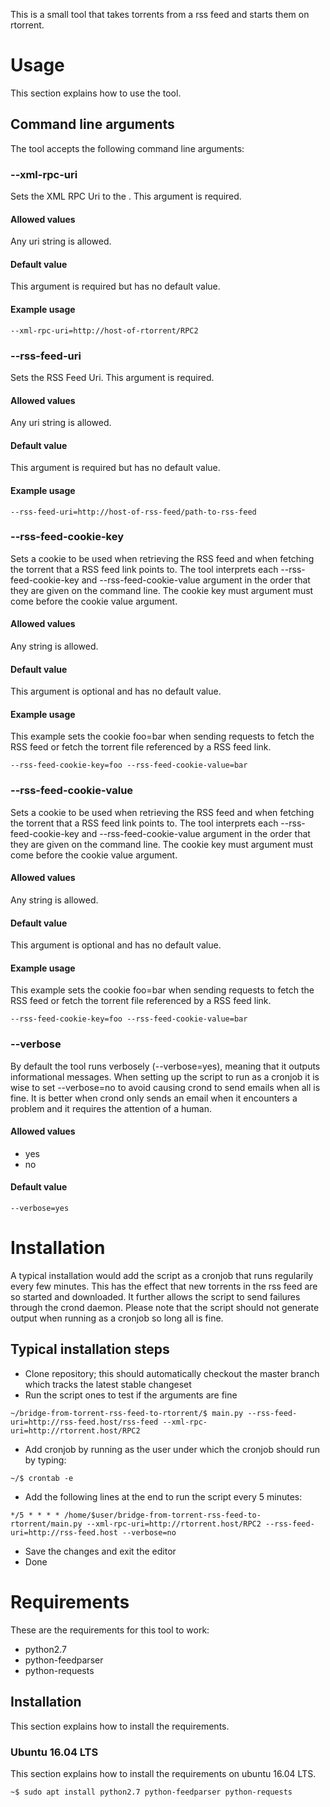 This is a small tool that takes torrents from a rss feed and starts them on rtorrent.

# Usage

This section explains how to use the tool.

## Command line arguments

The tool accepts the following command line arguments:

### --xml-rpc-uri

Sets the XML RPC Uri to the . This argument is required.

#### Allowed values

Any uri string is allowed.

#### Default value

This argument is required but has no default value.

#### Example usage

```
--xml-rpc-uri=http://host-of-rtorrent/RPC2
```

### --rss-feed-uri

Sets the RSS Feed Uri. This argument is required.

#### Allowed values

Any uri string is allowed.

#### Default value

This argument is required but has no default value.

#### Example usage

```
--rss-feed-uri=http://host-of-rss-feed/path-to-rss-feed
```

### --rss-feed-cookie-key

Sets a cookie to be used when retrieving the RSS feed and when fetching the torrent that a RSS feed link points to. The tool interprets each --rss-feed-cookie-key and --rss-feed-cookie-value argument in the order that they are given on the command line. The cookie key must argument must come before the cookie value argument.

#### Allowed values

Any string is allowed.

#### Default value

This argument is optional and has no default value.

#### Example usage

This example sets the cookie foo=bar when sending requests to fetch the RSS feed or fetch the torrent file referenced by a RSS feed link.

```
--rss-feed-cookie-key=foo --rss-feed-cookie-value=bar
```

### --rss-feed-cookie-value

Sets a cookie to be used when retrieving the RSS feed and when fetching the torrent that a RSS feed link points to. The tool interprets each --rss-feed-cookie-key and --rss-feed-cookie-value argument in the order that they are given on the command line. The cookie key must argument must come before the cookie value argument.

#### Allowed values

Any string is allowed.

#### Default value

This argument is optional and has no default value.

#### Example usage

This example sets the cookie foo=bar when sending requests to fetch the RSS feed or fetch the torrent file referenced by a RSS feed link.

```
--rss-feed-cookie-key=foo --rss-feed-cookie-value=bar
```

### --verbose

By default the tool runs verbosely (--verbose=yes), meaning that it outputs informational messages. When setting up the script to run as a cronjob it is wise to set --verbose=no to avoid causing crond to send emails when all is fine. It is better when crond only sends an email when it encounters a problem and it requires the attention of a human.

#### Allowed values

- yes
- no

#### Default value

```
--verbose=yes
```

# Installation

A typical installation would add the script as a cronjob that runs regularily every few minutes. This has the effect that new torrents in the rss feed are so started and downloaded. It further allows the script to send failures through the crond daemon. Please note that the script should not generate output when running as a cronjob so long all is fine.

## Typical installation steps

- Clone repository; this should automatically checkout the master branch which tracks the latest stable changeset
- Run the script ones to test if the arguments are fine
```
~/bridge-from-torrent-rss-feed-to-rtorrent/$ main.py --rss-feed-uri=http://rss-feed.host/rss-feed --xml-rpc-uri=http://rtorrent.host/RPC2
```
- Add cronjob by running as the user under which the cronjob should run by typing:
```
~/$ crontab -e
```
- Add the following lines at the end to run the script every 5 minutes:
```
*/5 * * * * /home/$user/bridge-from-torrent-rss-feed-to-rtorrent/main.py --xml-rpc-uri=http://rtorrent.host/RPC2 --rss-feed-uri=http://rss-feed.host --verbose=no
```
- Save the changes and exit the editor
- Done

# Requirements

These are the requirements for this tool to work:

- python2.7
- python-feedparser
- python-requests

## Installation

This section explains how to install the requirements.

### Ubuntu 16.04 LTS

This section explains how to install the requirements on ubuntu 16.04 LTS.

```
~$ sudo apt install python2.7 python-feedparser python-requests
```
